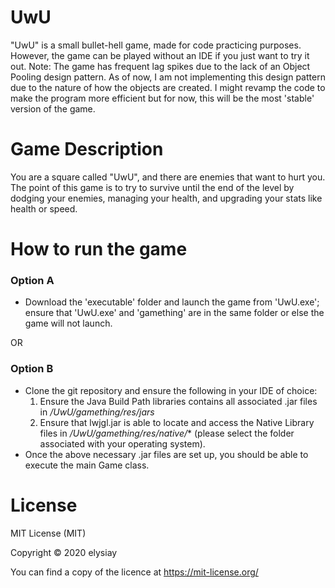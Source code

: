 # UwU
"UwU" is a small bullet-hell game, made for code practicing purposes. However, the game can be played without an IDE if you just want to try it out. 
Note: The game has frequent lag spikes due to the lack of an Object Pooling design pattern. As of now, I am not implementing this design pattern due to the nature of how the objects are created. I might revamp the code to make the program more efficient but for now, this will be the most 'stable' version of the game. 

# Game Description
You are a square called "UwU", and there are enemies that want to hurt you. The point of this game is to try to survive until the end of the level by dodging your enemies, managing your health, and upgrading your stats like health or speed.  

# How to run the game
### Option A 
- Download the 'executable' folder and launch the game from 'UwU.exe'; ensure that 'UwU.exe' and 'gamething' are in the same folder or else the game will not launch. 

OR

### Option B 
- Clone the git repository and ensure the following in your IDE of choice: 
    1) Ensure the Java Build Path libraries contains all associated .jar files in */UwU/gamething/res/jars*
    2) Ensure that lwjgl.jar is able to locate and access the Native Library files in */UwU/gamething/res/native/** (please select the folder associated with your operating system). 
- Once the above necessary .jar files are set up, you should be able to execute the main Game class. 

# License
MIT License (MIT)

Copyright © 2020 elysiay

You can find a copy of the licence at https://mit-license.org/

